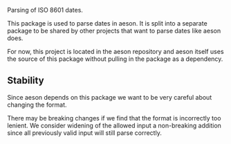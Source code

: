 Parsing of ISO 8601 dates.

This package is used to parse dates in aeson. It is split into a
separate package to be shared by other projects that want to parse
dates like aeson does.

For now, this project is located in the aeson repository and aeson
itself uses the source of this package without pulling in the package
as a dependency.

## Stability

Since aeson depends on this package we want to be very careful about
changing the format.

There may be breaking changes if we find that the format is
incorrectly too lenient. We consider widening of the allowed input a
non-breaking addition since all previously valid input will still
parse correctly.
